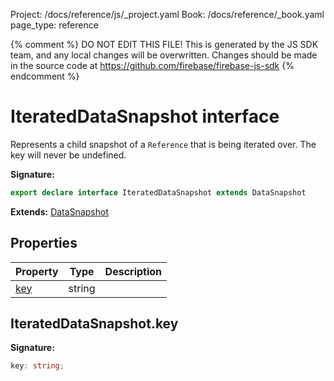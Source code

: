 Project: /docs/reference/js/_project.yaml
Book: /docs/reference/_book.yaml
page_type: reference

{% comment %}
DO NOT EDIT THIS FILE!
This is generated by the JS SDK team, and any local changes will be
overwritten. Changes should be made in the source code at
https://github.com/firebase/firebase-js-sdk
{% endcomment %}

# IteratedDataSnapshot interface
Represents a child snapshot of a `Reference` that is being iterated over. The key will never be undefined.

<b>Signature:</b>

```typescript
export declare interface IteratedDataSnapshot extends DataSnapshot 
```
<b>Extends:</b> [DataSnapshot](./database.datasnapshot.md#datasnapshot_class)

## Properties

|  Property | Type | Description |
|  --- | --- | --- |
|  [key](./database.iterateddatasnapshot.md#iterateddatasnapshotkey) | string |  |

## IteratedDataSnapshot.key

<b>Signature:</b>

```typescript
key: string;
```
